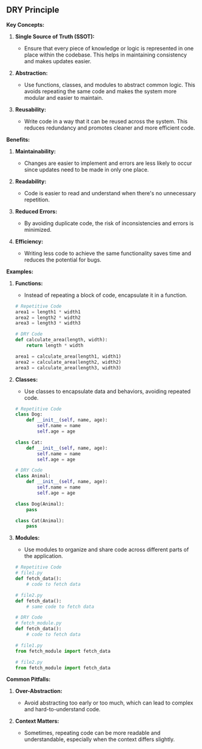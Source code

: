 ## DRY Principle

**Key Concepts:**

1. **Single Source of Truth (SSOT):**

   - Ensure that every piece of knowledge or logic is represented in one place within the codebase. This helps in maintaining consistency and makes updates easier.

2. **Abstraction:**

   - Use functions, classes, and modules to abstract common logic. This avoids repeating the same code and makes the system more modular and easier to maintain.

3. **Reusability:**
   - Write code in a way that it can be reused across the system. This reduces redundancy and promotes cleaner and more efficient code.

**Benefits:**

1. **Maintainability:**

   - Changes are easier to implement and errors are less likely to occur since updates need to be made in only one place.

2. **Readability:**

   - Code is easier to read and understand when there's no unnecessary repetition.

3. **Reduced Errors:**

   - By avoiding duplicate code, the risk of inconsistencies and errors is minimized.

4. **Efficiency:**
   - Writing less code to achieve the same functionality saves time and reduces the potential for bugs.

**Examples:**

1. **Functions:**

   - Instead of repeating a block of code, encapsulate it in a function.

   ```python
   # Repetitive Code
   area1 = length1 * width1
   area2 = length2 * width2
   area3 = length3 * width3

   # DRY Code
   def calculate_area(length, width):
       return length * width

   area1 = calculate_area(length1, width1)
   area2 = calculate_area(length2, width2)
   area3 = calculate_area(length3, width3)
   ```

2. **Classes:**

   - Use classes to encapsulate data and behaviors, avoiding repeated code.

   ```python
   # Repetitive Code
   class Dog:
       def __init__(self, name, age):
           self.name = name
           self.age = age

   class Cat:
       def __init__(self, name, age):
           self.name = name
           self.age = age

   # DRY Code
   class Animal:
       def __init__(self, name, age):
           self.name = name
           self.age = age

   class Dog(Animal):
       pass

   class Cat(Animal):
       pass
   ```

3. **Modules:**

   - Use modules to organize and share code across different parts of the application.

   ```python
   # Repetitive Code
   # file1.py
   def fetch_data():
       # code to fetch data

   # file2.py
   def fetch_data():
       # same code to fetch data

   # DRY Code
   # fetch_module.py
   def fetch_data():
       # code to fetch data

   # file1.py
   from fetch_module import fetch_data

   # file2.py
   from fetch_module import fetch_data
   ```

**Common Pitfalls:**

1. **Over-Abstraction:**

   - Avoid abstracting too early or too much, which can lead to complex and hard-to-understand code.

2. **Context Matters:**

   - Sometimes, repeating code can be more readable and understandable, especially when the context differs slightly.

